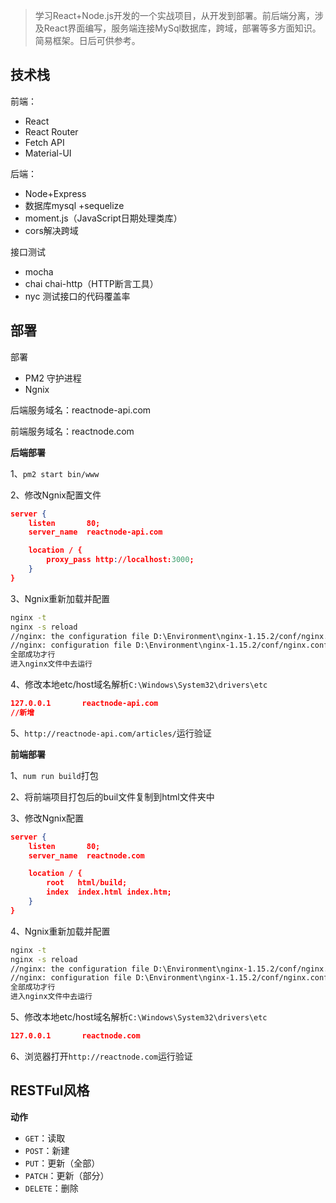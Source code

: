 > 学习React+Node.js开发的一个实战项目，从开发到部署。前后端分离，涉及React界面编写，服务端连接MySql数据库，跨域，部署等多方面知识。简易框架。日后可供参考。

## 技术栈

前端：

- React
- React Router
- Fetch API
- Material-UI



后端：

- Node+Express
- 数据库mysql +sequelize
- moment.js（JavaScript日期处理类库）
- cors解决跨域



接口测试

- mocha 
- chai chai-http（HTTP断言工具）
- nyc 测试接口的代码覆盖率



## 部署

部署

- PM2 守护进程
- Ngnix

后端服务域名：reactnode-api.com

前端服务域名：reactnode.com



**后端部署**

1、`pm2 start bin/www`

2、修改Ngnix配置文件

```json
server {
    listen       80;
    server_name  reactnode-api.com

    location / {
        proxy_pass http://localhost:3000;
    }
}
```

3、Ngnix重新加载并配置

```bash
nginx -t
nginx -s reload
//nginx: the configuration file D:\Environment\nginx-1.15.2/conf/nginx.conf syntax is ok
//nginx: configuration file D:\Environment\nginx-1.15.2/conf/nginx.conf test is successful
全部成功才行
进入nginx文件中去运行
```

4、修改本地etc/host域名解析`C:\Windows\System32\drivers\etc`

```json
127.0.0.1       reactnode-api.com
//新增
```

5、`http://reactnode-api.com/articles/`运行验证



**前端部署**

1、`num run build`打包

2、将前端项目打包后的buil文件复制到html文件夹中

3、修改Ngnix配置

```json
server {
    listen       80;
    server_name  reactnode.com

    location / {
        root   html/build;
        index  index.html index.htm;
    }
}
```

4、Ngnix重新加载并配置

```bash
nginx -t
nginx -s reload
//nginx: the configuration file D:\Environment\nginx-1.15.2/conf/nginx.conf syntax is ok
//nginx: configuration file D:\Environment\nginx-1.15.2/conf/nginx.conf test is successful
全部成功才行
进入nginx文件中去运行
```

5、修改本地etc/host域名解析`C:\Windows\System32\drivers\etc`

```json
127.0.0.1       reactnode.com
```

6、浏览器打开`http://reactnode.com`运行验证





## RESTFul风格

**动作**

- `GET`：读取
- `POST`：新建
- `PUT`：更新（全部）
- `PATCH`：更新（部分）
- `DELETE`：删除















